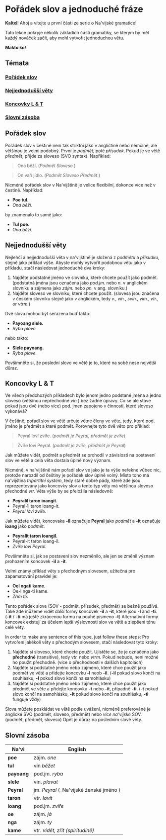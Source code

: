 # Pořádek slov a jednoduché fráze

**Kaltxì**! Ahoj a vítejte u první části ze serie o Na\'vijské gramatice!

Tato lekce pokryje několik základích částí gramatiky, se kterým by měl každý nováček začít, aby mohl vytvořit jednoduchou větu. 

**Makto ko!**

## Témata

### [Pořádek slov](#1)

### [Nejjednodušší věty](#2)

### [Koncovky L & T](#3)

### [Slovní zásoba](#v)

<span id="1">
</span>

## Pořádek slov

Pořádek slov v češtině není tak striktní jako v angličtině nebo němčině, ale většinou je velmi podobný. První je _podmět_, poté _přísudek_. Pokud je ve větě _předmět_, příjde za sloveso (SVO syntax). Například:

> Ona běží. (_Podmět Sloveso._)

> On vaří jídlo. (_Podmět Sloveso Předmět_.)

Nicméně pořádek slov v Na'vijštině je velice flexibilní, dokonce více než v čestině. Například:
- **Poe tul.**
- _Ona běží._

by znamenalo to samé jako:

- **Tul poe.**
- _Ona běží._

<span id="2">
</span>

## Nejjednodušší věty

Nejlehčí a nejjednodušší věta v na'vijštině je složená z _podmětu_ a _přísudku_, stejně jako příklad výše. Abyste mohly vytvořit podobnou větu jako v příkladu, stačí následovat jednoduché dva kroky:

1. Najděte podstatné jméno ve slovníku, které chcete použít jako podmět. (podstatná jména jsou označena jako _pod.jm._ nebo _n._ v anglickém slovníku a zájmena jako _zájm._ nebo _pn._ v ang. slovníku.)
2. Najděte sloveso ve slovníku, které chcete použít. (slovesa jsou značena v českém slovníku stejně jako v anglickém, tedy _v._, _vin._, _svin._, _vim._, _vtr._, or _vtrm._)

Dvě slova mohou být seřazena buď takto:

- **Payoang slele.**
- _Ryba plave._

nebo takto:

- **Slele payoang.**
- _Ryba plave._

Povšimněte si, že poslední slovo ve větě je to, které na sobě nese největší důraz.

<span id="3">
</span>

## Koncovky L & T

Ve všech předchozých příkladech bylo jenom jedno podstané jména a jedno sloveso (většinou nepřechodné _vin._) bez žadné úpravy. Co se ale stave pokud jsou dvě (nebo více) pod. jmen zapojeno v činnosti, které sloveso vykonává?

V češtině, pořadí slov ve větě určuje větné členy ve věte, tedy, které pod. jméno je předmět a které podmět. Porovnejte tyto dvě věto pro příklad:

> Peyral loví zvíře. (_podmět je Peyral, předmět je zvíře_)

> Zvíře loví Peyral. (_podmět je zvíře, předmět je Peyral_)

Jak můžete vidět, podmět a předmět se prohodil v závislosti na postavení slov ve větě a celá věta dostala úplně nový význam.

Nicméně, v na'vijštině nám pořadí slov ve jako je ta výše neřekne vůbec nic, protože narozdíl od češtiny je pořádek slov úplně volný. Místo toho má na'vijština _tripartitní systém_, tedy staré dobré pády, které zde jsou reprezentovány jako koncovky slov a tento typ věty má většinou sloveso přechodné _vtr._ Věta výše by se přeložila následovně:

- **Peyralìl taron ioangit.**
- Peyral-ìl taron ioang-it.
- _Peyral loví zvíře._

Jak můžete vidět, koncovaka **-ìl** označuje **Peyral** jako _podmět_ a **-it** označuje **ioang** jako _podmět_.

- **Peyralit taron ioangìl.**
- Peyral-it taron ioang-ìl.
- _Zvíře loví Peyral._

Povšimněte si, jak se postavení slov nezměnilo, ale jen se změnil význam prohozením koncovek **-ìl** a **-it**. 


Velmi známý příklad věty s přechodným slovesem, užitečná pro zapamatování pravidel je:

- **Oel ngati kame.**
- Oe-l nga-ti kame.
- _Zřím tě._

Tento pořádek slove (SOV - podmět, přísudek, předmět) se bežně používá. Také zde můžeme vidět další formy koncovek **-ìl** a **-it**, které jsou **-l** and **-ti**. (**-it** / **-ti** má ještě zkrácenou formu na pouhé písmeno **-t**) Alternativní formy koncovek existují za účelem lepší výslovnosti slov ve větě a zlepšení tónu celé věty.

In order to make any sentence of this type, just follow these steps:
Pro vytvoření jakékoli věty s přechodým slovesem, stačí následovat tyto kroky:

1. Najděte si sloveso, které chcete použít. Ujistěte se, že je označeno jako **přechodné** (transitive), tedy _vtr._ nebo _vtrm._ Pokud nebude, není možné ho použít přechodně. (více o přechodnosti v dalších kapitolách)
2. Najděte si podstatné jméno nebo zájmeno, které chce použít jako podmět ve větě a přidejte koncovku **-l** neob **-ìl**. (**-ìl** pokud slovo končí na souhlásku, **-l** pokud slovo končí na samohlásku)
3. Najděte si  podstatné jméno nebo zájmeno, které chce použít jako předmět ve věte a přidejte koncovku **-t** nebo **-it**, případně **-ti**. (**-t** pokud slovo končí na samohlásku, **-it** pokud slovo končí na souhlásku, **-ti** funguje vždy)

Slova můžete poskládat ve větě podle uvážení, nicméně preferováné je anglické SVO (podmět, sloveso, předmět) nebo _více na'vijské_ SOV. (podmět, předmět, sloveso) Opět je důraz na posledním slově věty.

<span id="v">
</span>

## Slovní zásoba

Na'vi       | English
----------- | ---------------------------------
**poe**     | zájm. _one_
**tul**     | vin _běžet_
**payoang** | pod.jm. _ryba_
**slele**   | vin. _plavat_
**Peyral**  | jm. _Peyral_ (_Na'vijské ženské jméno )
**taron**   | vtr. _lovit_
**ioang**   | pod.jm. _zvíře_
**oe**      | zájm. _já_
**nga**     | zájm. _ty_
**kame**    | vtr. _vidět, zřít (spirituálně)_
